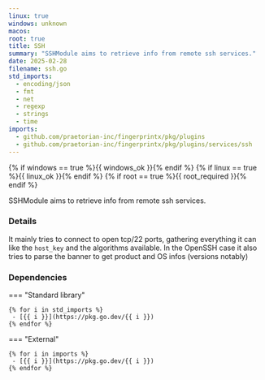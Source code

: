 ```yaml
---
linux: true
windows: unknown
macos: 
root: true
title: SSH
summary: "SSHModule aims to retrieve info from remote ssh services."
date: 2025-02-28
filename: ssh.go
std_imports:
  - encoding/json
  - fmt
  - net
  - regexp
  - strings
  - time
imports:
  - github.com/praetorian-inc/fingerprintx/pkg/plugins
  - github.com/praetorian-inc/fingerprintx/pkg/plugins/services/ssh
---
```


{% if windows == true %}{{ windows_ok }}{% endif %}
{% if linux == true %}{{ linux_ok }}{% endif %}
{% if root == true %}{{ root_required }}{% endif %}

SSHModule aims to retrieve info from remote ssh services.

### Details


It mainly tries to connect to open tcp/22 ports, gathering everything it can like the `host_key` and the algorithms available. In the OpenSSH case it also tries to parse the banner to get product and OS infos (versions notably)

### Dependencies

=== "Standard library"

	{% for i in std_imports %}
	 - [{{ i }}](https://pkg.go.dev/{{ i }})
	{% endfor %}

=== "External"

	{% for i in imports %}
	 - [{{ i }}](https://pkg.go.dev/{{ i }})
	{% endfor %}
